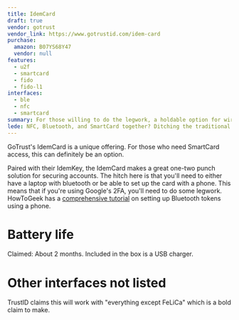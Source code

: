 ```yaml
---
title: IdemCard
draft: true
vendor: gotrust
vendor_link: https://www.gotrustid.com/idem-card
purchase:
  amazon: B07YS68Y47
  vendor: null
features:
  - u2f
  - smartcard
  - fido
  - fido-l1
interfaces:
  - ble
  - nfc
  - smartcard
summary: For those willing to do the legwork, a holdable option for wireless authentication.
lede: NFC, Bluetooth, and SmartCard together? Ditching the traditional USB connector, this option gives a low cost option to try something different.
---
```


GoTrust's IdemCard is a unique offering. For those who need SmartCard access, this can definitely be an option. 

Paired with their IdemKey, the IdemCard makes a great one-two punch solution for securing accounts.
The hitch here is that you'll need to either have a laptop with bluetooth or be able to set up the card with a phone.
This means that if you're using Google's 2FA, you'll need to do some legwork.
HowToGeek has a [comprehensive tutorial](https://www.howtogeek.com/365045/how-to-set-up-and-use-the-google-titan-key-bundle/) on setting up Bluetooth tokens using a phone.

# Battery life

Claimed: About 2 months. Included in the box is a USB charger. 

# Other interfaces not listed

TrustID claims this will work with "everything except FeLiCa" which is a bold claim to make. 